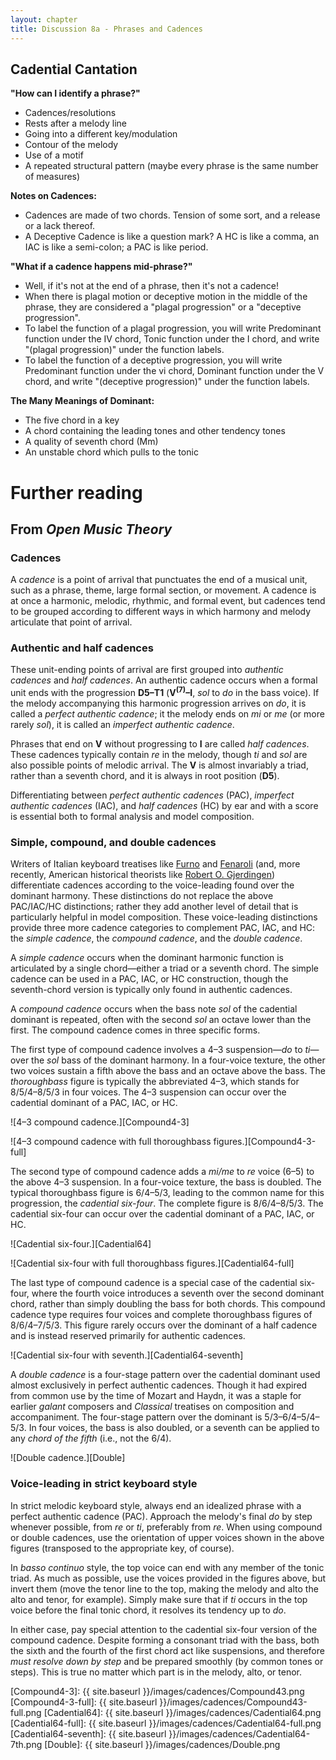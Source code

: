 ```yaml
---
layout: chapter
title: Discussion 8a - Phrases and Cadences
---
```


## Cadential Cantation

**"How can I identify a phrase?"**
- Cadences/resolutions
- Rests after a melody line
- Going into a different key/modulation
- Contour of the melody
- Use of a motif
- A repeated structural pattern (maybe every phrase is the same number of measures)

**Notes on Cadences:**
- Cadences are made of two chords. Tension of some sort, and a release or a lack thereof.
- A Deceptive Cadence is like a question mark? A HC is like a comma, an IAC is like a semi-colon; a PAC is like period.

**"What if a cadence happens mid-phrase?"**
- Well, if it's not at the end of a phrase, then it's not a cadence!
- When there is plagal motion or deceptive motion in the middle of the phrase, they are considered a "plagal progression" or a "deceptive progression".
- To label the function of a plagal progression, you will write Predominant function under the IV chord, Tonic function under the I chord, and write "(plagal progression)" under the function labels.
- To label the function of a deceptive progression, you will write Predominant function under the vi chord, Dominant function under the V chord, and write "(deceptive progression)" under the function labels.

**The Many Meanings of Dominant:**
- The five chord in a key
- A chord containing the leading tones and other tendency tones
- A quality of seventh chord (Mm)
- An unstable chord which pulls to the tonic

# Further reading

## From *Open Music Theory*

### Cadences

A *cadence* is a point of arrival that punctuates the end of a musical unit, such as a phrase, theme, large formal section, or movement. A cadence is at once a harmonic, melodic, rhythmic, and formal event, but cadences tend to be grouped according to different ways in which harmony and melody articulate that point of arrival.

### Authentic and half cadences

These unit-ending points of arrival are first grouped into *authentic cadences* and *half cadences*. An authentic cadence occurs when a formal unit ends with the progression **D5–T1** (**V<sup>(7)</sup>–I**, *sol* to *do* in the bass voice). If the melody accompanying this harmonic progression arrives on *do*, it is called a *perfect authentic cadence*; it the melody ends on *mi* or *me* (or more rarely *sol*), it is called an *imperfect authentic cadence*.

Phrases that end on **V** without progressing to **I** are called *half cadences*. These cadences typically contain *re* in the melody, though *ti* and *sol* are also possible points of melodic arrival. The **V** is almost invariably a triad, rather than a seventh chord, and it is always in root position (**D5**).

Differentiating between *perfect authentic cadences* (PAC), *imperfect authentic cadences* (IAC), and *half cadences* (HC) by ear and with a score is essential both to formal analysis and model composition.


### Simple, compound, and double cadences

Writers of Italian keyboard treatises like [Furno][Furno] and [Fenaroli][Fenaroli] (and, more recently, American historical theorists like [Robert O. Gjerdingen][Gjerdingen]) differentiate cadences according to the voice-leading found over the dominant harmony. These distinctions do not replace the above PAC/IAC/HC distinctions; rather they add another level of detail that is particularly helpful in model composition. These voice-leading distinctions provide three more cadence categories to complement PAC, IAC, and HC: the *simple cadence*, the *compound cadence*, and the *double cadence*.

A *simple cadence* occurs when the dominant harmonic function is articulated by a single chord—either a triad or a seventh chord. The simple cadence can be used in a PAC, IAC, or HC construction, though the seventh-chord version is typically only found in authentic cadences.

A *compound cadence* occurs when the bass note *sol* of the cadential dominant is repeated, often with the second *sol* an octave lower than the first. The compound cadence comes in three specific forms.

The first type of compound cadence involves a 4–3 suspension—*do* to *ti*—over the *sol* bass of the dominant harmony. In a four-voice texture, the other two voices sustain a fifth above the bass and an octave above the bass. The *thoroughbass* figure is typically the abbreviated 4–3, which stands for 8/5/4–8/5/3 in four voices. The 4–3 suspension can occur over the cadential dominant of a PAC, IAC, or HC.

![4–3 compound cadence.][Compound4-3]

![4–3 compound cadence with full thoroughbass figures.][Compound4-3-full]

The second type of compound cadence adds a *mi/me* to *re* voice (6–5) to the above 4–3 suspension. In a four-voice texture, the bass is doubled. The typical thoroughbass figure is 6/4–5/3, leading to the common name for this progression, the *cadential six-four*. The complete figure is 8/6/4–8/5/3.  The cadential six-four can occur over the cadential dominant of a PAC, IAC, or HC.

![Cadential six-four.][Cadential64]

![Cadential six-four with full thoroughbass figures.][Cadential64-full]

The last type of compound cadence is a special case of the cadential six-four, where the fourth voice introduces a seventh over the second dominant chord, rather than simply doubling the bass for both chords. This compound cadence type requires four voices and complete thoroughbass figures of 8/6/4–7/5/3. This figure rarely occurs over the dominant of a half cadence and is instead reserved primarily for authentic cadences.

![Cadential six-four with seventh.][Cadential64-seventh]

A *double cadence* is a four-stage pattern over the cadential dominant used almost exclusively in perfect authentic cadences. Though it had expired from common use by the time of Mozart and Haydn, it was a staple for earlier *galant* composers and *Classical* treatises on composition and accompaniment. The four-stage pattern over the dominant is 5/3–6/4–5/4–5/3. In four voices, the bass is also doubled, or a seventh can be applied to any *chord of the fifth* (i.e., not the 6/4).

![Double cadence.][Double]

### Voice-leading in strict keyboard style

In strict melodic keyboard style, always end an idealized phrase with a perfect authentic cadence (PAC). Approach the melody's final *do* by step whenever possible, from *re* or *ti*, preferably from *re*. When using compound or double cadences, use the orientation of upper voices shown in the above figures (transposed to the appropriate key, of course).

In *basso continuo* style, the top voice can end with any member of the tonic triad. As much as possible, use the voices provided in the figures above, but invert them (move the tenor line to the top, making the melody and alto the alto and tenor, for example). Simply make sure that if *ti* occurs in the top voice before the final tonic chord, it resolves its tendency up to *do*.

In either case, pay special attention to the cadential six-four version of the compound cadence. Despite forming a consonant triad with the bass, both the sixth and the fourth of the first chord act like suspensions, and therefore *must resolve down by step* and be prepared smoothly (by common tones or steps). This is true no matter which part is in the melody, alto, or tenor.





[Furno]: http://faculty-web.at.northwestern.edu/music/gjerdingen/partimenti/collections/Furno/regoleP5.htm
[Fenaroli]: http://faculty-web.at.northwestern.edu/music/gjerdingen/partimenti/collections/Fenaroli/Regole/regoleP3.htm
[Gjerdingen]: http://faculty-web.at.northwestern.edu/music/gjerdingen/index.htm
[Compound4-3]: {{ site.baseurl }}/images/cadences/Compound43.png
[Compound4-3-full]: {{ site.baseurl }}/images/cadences/Compound43-full.png
[Cadential64]: {{ site.baseurl }}/images/cadences/Cadential64.png
[Cadential64-full]: {{ site.baseurl }}/images/cadences/Cadential64-full.png
[Cadential64-seventh]: {{ site.baseurl }}/images/cadences/Cadential64-7th.png
[Double]: {{ site.baseurl }}/images/cadences/Double.png
